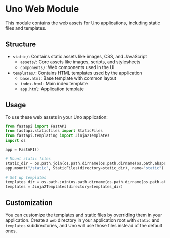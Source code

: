 # Uno Web Module

This module contains the web assets for Uno applications, including static files and templates.

## Structure

- `static/`: Contains static assets like images, CSS, and JavaScript
  - `assets/`: Core assets like images, scripts, and stylesheets
  - `components/`: Web components used in the UI
- `templates/`: Contains HTML templates used by the application
  - `base.html`: Base template with common layout
  - `index.html`: Main index template
  - `app.html`: Application template

## Usage

To use these web assets in your Uno application:

```python
from fastapi import FastAPI
from fastapi.staticfiles import StaticFiles
from fastapi.templating import Jinja2Templates
import os

app = FastAPI()

# Mount static files
static_dir = os.path.join(os.path.dirname(os.path.dirname(os.path.abspath(__file__))), "web", "static")
app.mount("/static", StaticFiles(directory=static_dir), name="static")

# Set up templates
templates_dir = os.path.join(os.path.dirname(os.path.dirname(os.path.abspath(__file__))), "web", "templates")
templates = Jinja2Templates(directory=templates_dir)
```

## Customization

You can customize the templates and static files by overriding them in your application. Create a `web` directory in your application root with `static` and `templates` subdirectories, and Uno will use those files instead of the default ones.